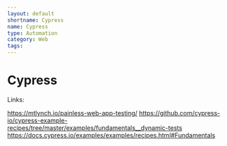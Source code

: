 ```yaml
---
layout: default
shortname: Cypress
name: Cypress
type: Automation
category: Web
tags: 
---
```


# Cypress


Links:

https://mtlynch.io/painless-web-app-testing/
https://github.com/cypress-io/cypress-example-recipes/tree/master/examples/fundamentals__dynamic-tests
https://docs.cypress.io/examples/examples/recipes.html#Fundamentals
